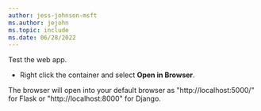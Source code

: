 ```yaml
---
author: jess-johnson-msft
ms.author: jejohn
ms.topic: include
ms.date: 06/28/2022
---
```


Test the web app.

* Right click the container and select **Open in Browser**.

The browser will open into your default browser as "http://localhost:5000/" for Flask or "http://localhost:8000" for Django.

